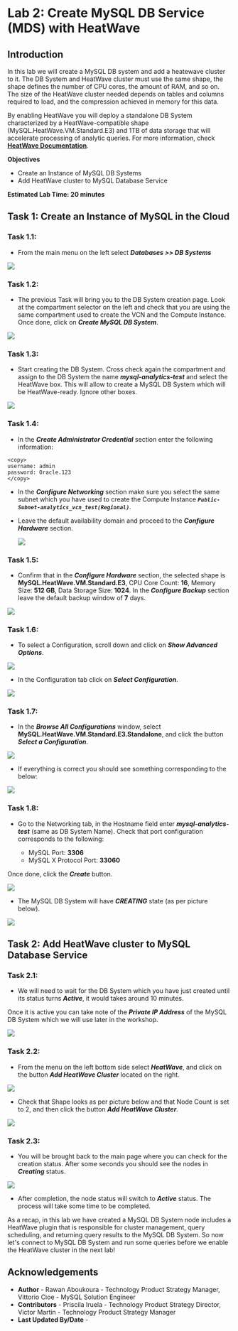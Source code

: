 # Lab 2: Create MySQL DB Service (MDS) with HeatWave 

## Introduction

In this lab we will create a MySQL DB system and add a heatewave cluster to it. The DB System and HeatWave cluster must use the same shape, the shape defines the number of CPU cores, the amount of RAM, and so on. The size of the HeatWave cluster needed depends on tables and columns required to load, and the compression achieved in memory for this data.

 By enabling HeatWave you will deploy a standalone DB System characterized by a HeatWave-compatible shape (MySQL.HeatWave.VM.Standard.E3) and 1TB of data storage that will accelerate processing of analytic queries. For more information, check **[HeatWave Documentation](https://docs.oracle.com/en-us/iaas/mysql-database/doc/heatwave1.html#GUID-9401C69A-B379-48EB-B96C-56462C23E4FD)**. 

**Objectives** 

-  Create an Instance of MySQL DB Systems
-  Add HeatWave cluster to MySQL Database Service


**Estimated Lab Time: 20 minutes**

## **Task 1:** Create an Instance of MySQL in the Cloud

### **Task 1.1:**
- From the main menu on the left select _**Databases >> DB Systems**_
  
![](./images/task1.1.png)

### **Task 1.2:**
- The previous Task will bring you to the DB System creation page. 
Look at the compartment selector on the left and check that you are using the same compartment used to create the VCN and the Compute Instance. Once done, click on _**Create MySQL DB System**_.

![](./images/task1.2.png)

### **Task 1.3:**
- Start creating the DB System. Cross check again the compartment and assign to the DB System the name _**mysql-analytics-test**_ and select the HeatWave box. This will allow to create a MySQL DB System which will be HeatWave-ready. Ignore other boxes.
  
![](./images/task1.3.png)

### **Task 1.4:**
- In the _**Create Administrator Credential**_ section enter the following information:
  
```
<copy>
username: admin
password: Oracle.123
</copy>
```
- In the _**Configure Networking**_ section make sure you select the same subnet which you have used to create the Compute Instance _**`Public-Subnet-analytics_vcn_test(Regional)`**_.

- Leave the default availability domain and proceed to the _**Configure Hardware**_ section.
 
  ![](./images/task1.4.png)

### **Task 1.5:**
- Confirm that in the _**Configure Hardware**_ section, the selected shape is **MySQL.HeatWave.VM.Standard.E3**, CPU Core Count: **16**, Memory Size: **512 GB**, Data Storage Size: **1024**.
In the _**Configure Backup**_ section leave the default backup window of **7** days.

![](./images/task1.5.png)

### **Task 1.6:**
- To select a Configuration, scroll down and click on _**Show Advanced Options**_. 
  
![](./images/task1.6.png)


- In the Configuration tab click on _**Select Configuration**_. 

![](./images/task1.6-1.png)

### **Task 1.7:**
- In the _**Browse All Configurations**_ window, select **MySQL.HeatWave.VM.Standard.E3.Standalone**, and click the button _**Select a Configuration**_. 

![](./images/task1.7.png)

- If everything is correct you should see something corresponding to the below:

![](./images/task1.7-1.png)

### **Task 1.8:**
- Go to the Networking tab, in the Hostname field enter _**mysql-analytics-test**_ (same as DB System Name). 
Check that port configuration corresponds to the following:

    - MySQL Port: **3306**
    - MySQL X Protocol Port: **33060**
      
Once done, click the _**Create**_ button.

![](./images/task1.8.png)


- The MySQL DB System will have _**CREATING**_ state (as per picture below). 
  
![](./images/task1.8-1.png)


## **Task 2:** Add HeatWave cluster to MySQL Database Service


### **Task 2.1:**
- We will need to wait for the DB System which you have just created until its status turns  _**Active**_, it would takes around 10 minutes.

 Once it is active you can take note of the _**Private IP Address**_ of the MySQL DB System which we will use later in the workshop.

![](./images/task2.1.png)

### **Task 2.2:**
- From the menu on the left bottom side select _**HeatWave**_, and click on the button _**Add HeatWave Cluster**_ located on the right.
  
![](./images/task2.2.png)

- Check that Shape looks as per picture below and that Node Count is set to 2, and then click the button _**Add HeatWave Cluster**_.

![](./images/task2.2-1.png)

### **Task 2.3:**
- You will be brought back to the main page where you can check for the creation status. After some seconds you should see the nodes in _**Creating**_ status.
  
![](./images/task2.3.png)

- After completion, the node status will switch to _**Active**_ status. The process will take some time to be completed. 


As a recap, in this lab we have created a MySQL DB System node includes a HeatWave plugin that is responsible for cluster management, query scheduling, and returning query results to the MySQL DB System. 
So now let's connect to MySQL DB System and run some queries before we enable the HeatWave cluster in the next lab! 


## **Acknowledgements**
- **Author** - Rawan Aboukoura - Technology Product Strategy Manager, Vittorio Cioe - MySQL Solution Engineer
- **Contributors** - Priscila Iruela - Technology Product Strategy Director, Victor Martin - Technology Product Strategy Manager 
- **Last Updated By/Date** -